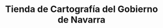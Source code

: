 ---
title: "Tienda de Cartografía del Gobierno de Navarra"
url: /pamplona-iruna/tienda-de-cartografia-del-gobierno-de-navarra/
shop: Allgemein
---